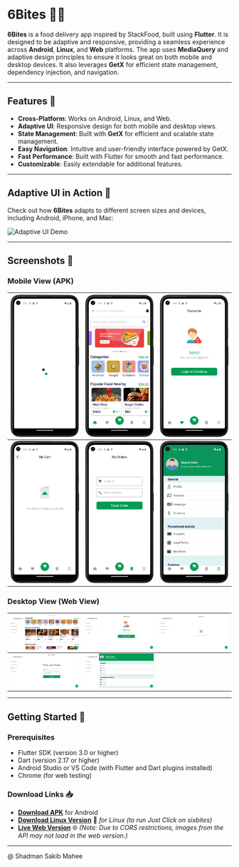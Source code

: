 # 6Bites 🍔🍕

**6Bites** is a food delivery app inspired by StackFood, built using **Flutter**. It is designed to be adaptive and responsive, providing a seamless experience across **Android**, **Linux**, and **Web** platforms. The app uses **MediaQuery** and adaptive design principles to ensure it looks great on both mobile and desktop devices. It also leverages **GetX** for efficient state management, dependency injection, and navigation.

---

## Features 🌟

- **Cross-Platform**: Works on Android, Linux, and Web.
- **Adaptive UI**: Responsive design for both mobile and desktop views.
- **State Management**: Built with **GetX** for efficient and scalable state management.
- **Easy Navigation**: Intuitive and user-friendly interface powered by GetX.
- **Fast Performance**: Built with Flutter for smooth and fast performance.
- **Customizable**: Easily extendable for additional features.

---

## Adaptive UI in Action 🎥

Check out how **6Bites** adapts to different screen sizes and devices, including Android, iPhone, and Mac:

![Adaptive UI Demo](SS/src1.gif)

---

## Screenshots 📸

### Mobile View (APK)
| ![Mobile Screenshot 1](SS/s0.png) | ![Mobile Screenshot 2](SS/s1.png) | ![Mobile Screenshot 3](SS/s2.png) |
|------------------------------------|------------------------------------|------------------------------------|
| ![Mobile Screenshot 4](SS/s3.png) | ![Mobile Screenshot 5](SS/s4.png) | ![Mobile Screenshot 6](SS/s5.png) |

### Desktop View (Web View)
| ![Desktop Screenshot 1](SS/ss1.png) | ![Desktop Screenshot 2](SS/ss2.png) | ![Desktop Screenshot 3](SS/ss3.png) |
|--------------------------------------|--------------------------------------|--------------------------------------|
| ![Desktop Screenshot 4](SS/ss4.png) | ![Desktop Screenshot 5](SS/ss5.png) |                                      |

---

## Getting Started 🚀

### Prerequisites
- Flutter SDK (version 3.0 or higher)
- Dart (version 2.17 or higher)
- Android Studio or VS Code (with Flutter and Dart plugins installed)
- Chrome (for web testing)

### Download Links 📥
- **[Download APK](https://drive.google.com/file/d/1USvLZ9UBrdN_0VvoJFFf3o8LOkhsT4rU/view?usp=sharing)** for Android
- **[Download Linux Version](https://drive.google.com/file/d/1aQXiMnG8Y1qiK9YJFZyqmNzVf7YQklZS/view?usp=sharing)** 🐧 *for Linux (to run Just Click on sixbites)*
- **[Live Web Version](https://6-bites.vercel.app/)** 🌐 *(Note: Due to CORS restrictions, images from the API may not load in the web version.)*  

---

@ Shadman Sakib Mahee
